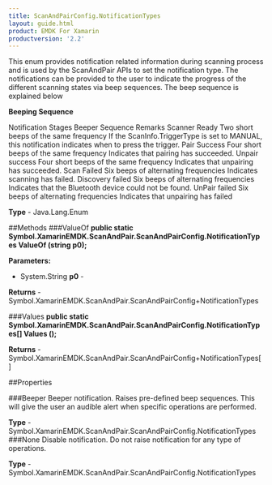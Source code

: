 ```yaml
---
title: ScanAndPairConfig.NotificationTypes
layout: guide.html
product: EMDK For Xamarin
productversion: '2.2'
---
```

This enum provides notification related information during scanning process and is used by the ScanAndPair APIs to set the notification type. The notifications can be provided to the user to indicate the progress of the different scanning states via beep sequences.  The beep sequence is explained below 

**Beeping Sequence**

Notification Stages Beeper Sequence Remarks Scanner Ready Two short beeps of the same frequency If the ScanInfo.TriggerType is set to MANUAL, this notification 
indicates when to press the trigger. Pair Success Four short beeps of the same frequency Indicates that pairing has succeeded. Unpair success Four short beeps of the same frequency Indicates that unpairing has succeeded. Scan Failed Six beeps of alternating frequencies Indicates scanning has failed. Discovery failed Six beeps of alternating frequencies Indicates that the Bluetooth device could not be found. UnPair failed Six beeps of alternating frequencies Indicates that unpairing has failed

**Type** - Java.Lang.Enum

##Methods
###ValueOf
**public static Symbol.XamarinEMDK.ScanAndPair.ScanAndPairConfig.NotificationTypes ValueOf (string p0);**


        

**Parameters:** 

* System.String **p0** - 
        

**Returns** - Symbol.XamarinEMDK.ScanAndPair.ScanAndPairConfig+NotificationTypes

###Values
**public static Symbol.XamarinEMDK.ScanAndPair.ScanAndPairConfig.NotificationTypes[] Values ();**


        


**Returns** - Symbol.XamarinEMDK.ScanAndPair.ScanAndPairConfig+NotificationTypes[]

##Properties

###Beeper
Beeper notification. Raises pre-defined beep sequences. This will give the user an audible alert when specific operations are performed.

**Type** - Symbol.XamarinEMDK.ScanAndPair.ScanAndPairConfig.NotificationTypes
###None
Disable notification. Do not raise notification for any type of operations.

**Type** - Symbol.XamarinEMDK.ScanAndPair.ScanAndPairConfig.NotificationTypes






